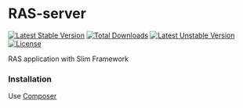 # RAS-server

[![Latest Stable Version](https://poser.pugx.org/slim/router/v/stable)](https://packagist.org/packages/slim/router)
[![Total Downloads](https://poser.pugx.org/slim/router/downloads)](https://packagist.org/packages/slim/router)
[![Latest Unstable Version](https://poser.pugx.org/slim/router/v/unstable)](https://packagist.org/packages/slim/router)
[![License](https://poser.pugx.org/slim/router/license)](https://packagist.org/packages/slim/router)

RAS application with Slim Framework

### Installation

Use [Composer](https://getcomposer.org/)
